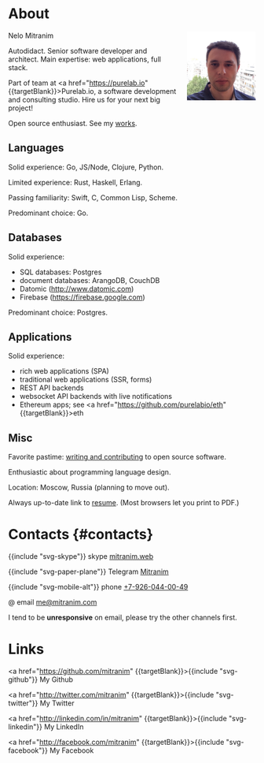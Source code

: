 # About

<div style="float: right; width: 10em; margin-left: 1rem">
  <img src="images/face-square.jpg">
</div>

Nelo Mitranim

Autodidact. Senior software developer and architect. Main expertise: web applications, full stack.

Part of team at <a href="https://purelab.io" {{targetBlank}}>Purelab.io</a>, a software development and consulting studio. Hire us for your next big project!

Open source enthusiast. See my [works](/works).

## Languages

Solid experience: Go, JS/Node, Clojure, Python.

Limited experience: Rust, Haskell, Erlang.

Passing familiarity: Swift, C, Common Lisp, Scheme.

Predominant choice: Go.

## Databases

Solid experience:

  * SQL databases: Postgres
  * document databases: ArangoDB, CouchDB
  * Datomic (http://www.datomic.com)
  * Firebase (https://firebase.google.com)

Predominant choice: Postgres.

## Applications

Solid experience:

  * rich web applications (SPA)
  * traditional web applications (SSR, forms)
  * REST API backends
  * websocket API backends with live notifications
  * Ethereum apps; see <a href="https://github.com/purelabio/eth" {{targetBlank}}>eth</a>

## Misc

Favorite pastime: [writing and contributing](/works) to open source software.

Enthusiastic about programming language design.

Location: Moscow, Russia (planning to move out).

Always up-to-date link to [resume](/resume). (Most browsers let you print to PDF.)

# Contacts {#contacts}

<span>{{include "svg-skype"}} skype [mitranim.web](skype:mitranim.web?chat)</span>

<span>{{include "svg-paper-plane"}} Telegram [Mitranim](https://telegram.me/Mitranim)</span>

<span>{{include "svg-mobile-alt"}} phone [+7-926-044-00-49](tel:+7-926-044-00-49)</span>

<span>@ email [me@mitranim.com](mailto:me@mitranim.com)</span>

I tend to be **unresponsive** on email, please try the other channels first.

# Links

<a href="https://github.com/mitranim" {{targetBlank}}>{{include "svg-github"}} My Github</a>

<a href="http://twitter.com/mitranim" {{targetBlank}}>{{include "svg-twitter"}} My Twitter</a>

<a href="http://linkedin.com/in/mitranim" {{targetBlank}}>{{include "svg-linkedin"}} My LinkedIn</a>

<a href="http://facebook.com/mitranim" {{targetBlank}}>{{include "svg-facebook"}} My Facebook</a>
